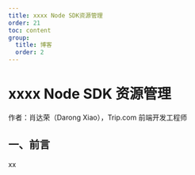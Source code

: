 ```yaml
---
title: xxxx Node SDK资源管理
order: 21
toc: content
group:
  title: 博客
  order: 2
---
```


# xxxx Node SDK 资源管理

<p>作者：肖达荣（Darong Xiao），Trip.com 前端开发工程师</p>

## 一、前言
 xx